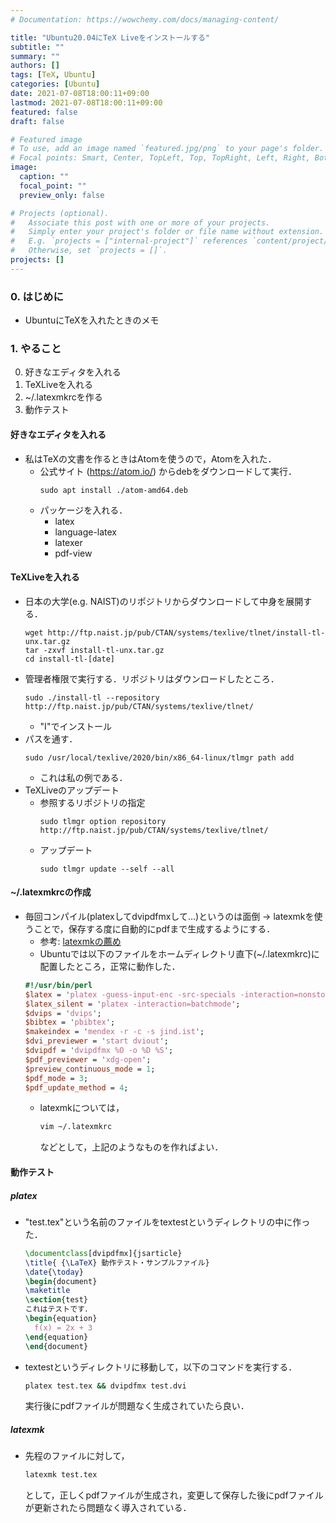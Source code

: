 ```yaml
---
# Documentation: https://wowchemy.com/docs/managing-content/

title: "Ubuntu20.04にTeX Liveをインストールする"
subtitle: ""
summary: ""
authors: []
tags: [TeX, Ubuntu]
categories: [Ubuntu]
date: 2021-07-08T18:00:11+09:00
lastmod: 2021-07-08T18:00:11+09:00
featured: false
draft: false

# Featured image
# To use, add an image named `featured.jpg/png` to your page's folder.
# Focal points: Smart, Center, TopLeft, Top, TopRight, Left, Right, BottomLeft, Bottom, BottomRight.
image:
  caption: ""
  focal_point: ""
  preview_only: false

# Projects (optional).
#   Associate this post with one or more of your projects.
#   Simply enter your project's folder or file name without extension.
#   E.g. `projects = ["internal-project"]` references `content/project/deep-learning/index.md`.
#   Otherwise, set `projects = []`.
projects: []
---
```


### 0. はじめに
- UbuntuにTeXを入れたときのメモ
### 1. やること
0. 好きなエディタを入れる
1. TeXLiveを入れる
2. ~/.latexmkrcを作る
3. 動作テスト
#### 好きなエディタを入れる
- 私はTeXの文書を作るときはAtomを使うので，Atomを入れた．
    - 公式サイト (https://atom.io/) からdebをダウンロードして実行．
        ```
        sudo apt install ./atom-amd64.deb
        ```
    - パッケージを入れる．
        - latex
        - language-latex
        - latexer
        - pdf-view
#### TeXLiveを入れる
- 日本の大学(e.g. NAIST)のリポジトリからダウンロードして中身を展開する．
    ```
    wget http://ftp.naist.jp/pub/CTAN/systems/texlive/tlnet/install-tl-unx.tar.gz
    tar -zxvf install-tl-unx.tar.gz
    cd install-tl-[date]
    ```
- 管理者権限で実行する．リポジトリはダウンロードしたところ．
    ```
    sudo ./install-tl --repository http://ftp.naist.jp/pub/CTAN/systems/texlive/tlnet/
    ```
    - "I"でインストール
- パスを通す．
    ```
    sudo /usr/local/texlive/2020/bin/x86_64-linux/tlmgr path add
    ```
    - これは私の例である．
- TeXLiveのアップデート
    - 参照するリポジトリの指定
        ```
        sudo tlmgr option repository http://ftp.naist.jp/pub/CTAN/systems/texlive/tlnet/
        ```
    - アップデート
        ```
        sudo tlmgr update --self --all
        ```

#### ~/.latexmkrcの作成
- 毎回コンパイル(platexしてdvipdfmxして...)というのは面倒 → latexmkを使うことで，保存する度に自動的にpdfまで生成するようにする．
    - 参考: [latexmkの薦め](https://qiita.com/tdrk/items/16f31e45826c57bce412)
    - Ubuntuでは以下のファイルをホームディレクトリ直下(~/.latexmkrc)に配置したところ，正常に動作した．
    ```perl
    #!/usr/bin/perl
    $latex = 'platex -guess-input-enc -src-specials -interaction=nonstopmode -synctex=1';
    $latex_silent = 'platex -interaction=batchmode';
    $dvips = 'dvips';
    $bibtex = 'pbibtex';
    $makeindex = 'mendex -r -c -s jind.ist';
    $dvi_previewer = 'start dviout';
    $dvipdf = 'dvipdfmx %O -o %D %S';
    $pdf_previewer = 'xdg-open';
    $preview_continuous_mode = 1;
    $pdf_mode = 3;
    $pdf_update_method = 4;
    ```
    - latexmkについては，
        ```bash
        vim ~/.latexmkrc
        ```
        などとして，上記のようなものを作ればよい．

#### 動作テスト
##### platex
- "test.tex"という名前のファイルをtextestというディレクトリの中に作った．
    ```tex
    \documentclass[dvipdfmx]{jsarticle}
    \title{ {\LaTeX} 動作テスト・サンプルファイル}
    \date{\today}
    \begin{document}
    \maketitle
    \section{test}
    これはテストです．
    \begin{equation}
      f(x) = 2x + 3
    \end{equation}
    \end{document}
    ```
- textestというディレクトリに移動して，以下のコマンドを実行する．
    ```bash
    platex test.tex && dvipdfmx test.dvi
    ```
    実行後にpdfファイルが問題なく生成されていたら良い．
##### latexmk
- 先程のファイルに対して，
    ```bash
    latexmk test.tex
    ```
    として，正しくpdfファイルが生成され，変更して保存した後にpdfファイルが更新されたら問題なく導入されている．
